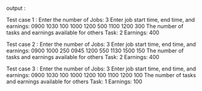 output : 

Test case 1 :
Enter the number of Jobs: 3
Enter job start time, end time, and earnings:
0900
1030
100
1000
1200
500
1100
1200
300
The number of tasks and earnings available for others
Task: 2
Earnings: 400

Test case 2 :
Enter the number of Jobs: 3
Enter job start time, end time, and earnings:
0900
1000
250
0945
1200
550
1130
1500
150
The number of tasks and earnings available for others
Task: 2
Earnings: 400

Test case 3 :
Enter the number of Jobs: 3
Enter job start time, end time, and earnings:
0900
1030
100
1000
1200
100
1100
1200
100
The number of tasks and earnings available for others
Task: 1
Earnings: 100
